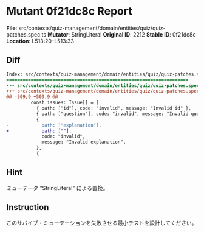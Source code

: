 # Mutant 0f21dc8c Report

**File**: src/contexts/quiz-management/domain/entities/quiz/quiz-patches.spec.ts
**Mutator**: StringLiteral
**Original ID**: 2212
**Stable ID**: 0f21dc8c
**Location**: L513:20–L513:33

## Diff

```diff
Index: src/contexts/quiz-management/domain/entities/quiz/quiz-patches.spec.ts
===================================================================
--- src/contexts/quiz-management/domain/entities/quiz/quiz-patches.spec.ts	original
+++ src/contexts/quiz-management/domain/entities/quiz/quiz-patches.spec.ts	mutated #2212
@@ -509,9 +509,9 @@
         const issues: Issue[] = [
           { path: ["id"], code: "invalid", message: "Invalid id" },
           { path: ["question"], code: "invalid", message: "Invalid question" },
           {
-            path: ["explanation"],
+            path: [""],
             code: "invalid",
             message: "Invalid explanation",
           },
           {
```

## Hint

ミューテータ "StringLiteral" による置換。

## Instruction

このサバイブ・ミューテーションを失敗させる最小テストを設計してください。
